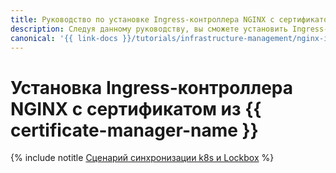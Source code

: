```yaml
---
title: Руководство по установке Ingress-контроллера NGINX с сертификатом из {{ certificate-manager-full-name }}
description: Следуя данному руководству, вы сможете установить Ingress-контроллер NGINX с сертификатом из {{ certificate-manager-full-name }}.
canonical: '{{ link-docs }}/tutorials/infrastructure-management/nginx-ingress-certificate-manager'
---
```


# Установка Ingress-контроллера NGINX с сертификатом из {{ certificate-manager-name }}

{% include notitle [Сценарий синхронизации k8s и Lockbox](../../_tutorials/containers/nginx-ingress-certificate-manager.md) %}